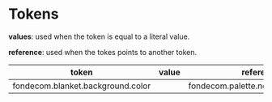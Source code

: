 # Tokens

**values**: used when the token is equal to a literal value.

**reference**: used when the tokes points to another token.

| token                             | value | reference                           |
| --------------------------------- | ----- | ----------------------------------- |
| fondecom.blanket.background.color |       | fondecom.palette.neutralAlpha.n100a |